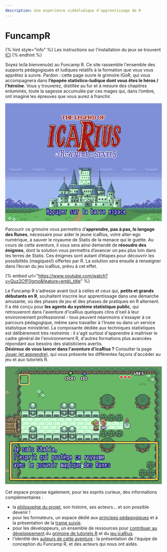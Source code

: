 ```yaml
---
description: Une expérience vidéoludique d'apprentissage de R
---
```


# FuncampR

{% hint style="info" %}
Les instructions sur l'installation du jeux se trouvent [ICI](https://docs.funcamp.sspcloud.fr/demarage_rapide)
{% endhint %}

Soyez le/la bienvenu\(e\) au Funcamp R. Ce site rassemble l'ensemble des supports pédagogiques et ludiques relatifs à la formation que vous vous apprêtez à suivre. Pardon : cette page ouvre le grimoire IGoR, qui vous accompagnera dans **l’épopée statistico-ludique dont vous êtes le héros / l’héroïne**. Vous y trouverez, distillée au fur et à mesure des chapitres enluminés, toute la sagesse accumulée par ces mages qui, dans l’ombre, ont imaginé les épreuves que vous aurez à franchir.  
 

![](.gitbook/assets/icarius_startscreen%20%281%29.png)

Parcourir ce grimoire vous permettra d’**apprendre, pas à pas, le langage des Runes**, nécessaire pour aider le jeune icaRius, votre alter-ego numérique, à sauver le royaume de Statis de la menace qui le guette. Au cours de cette aventure, il vous sera ainsi demandé de **résoudre des énigmes**, dont la solution vous permettra d’avancer un peu plus loin dans les terres de Statis. Ces énigmes sont autant d’étapes pour découvrir les possibilités \(magiques!\) offertes par R. La solution sera ensuite à renseigner dans l’écran du jeu icaRius, prévu à cet effet.

{% embed url="https://www.youtube.com/watch?v=Quz2CfF0gmo&feature=emb\_title" %}

Le Funcamp R s'adresse avant tout à celles et ceux qui, **petits et grands débutants en R**, souhaitent inscrire leur apprentissage dans une démarche amusante, où des phases de jeu et des phases de pratiques en R alternent. Il a été conçu pour **les agents du système statistique public**, qui retrouveront dans l'aventure d'icaRius quelques clins d'oeil à leur environnement professionnel - tous peuvent néanmoins s'essayer à ce parcours pédagogique, même sans travailler à l'Insee ou dans un service statistique ministériel. La composante dédiée aux techniques statistiques est délibèrement très restreinte : il s'agit surtout d'apprendre à maîtriser le cadre général de l'environnement R, d'autres formations plus avancées répondant aux besoins des statisticiens avertis.   
 **Désireux de vous lancer dans l'aventure d'icaRius ?** Consulter la page [Jouer \(et apprendre\)](a-propos/philosophie/demarage_more.md), qui vous présente les différentes façons d'accéder au jeu et aux tutoriels R.  

![](.gitbook/assets/icarius-visuel-a%20%281%29.png)

 Cet espace propose également, pour les esprits curieux, des informations complémentaires :

* la [philosophie du projet](a-propos/philosophie/), son histoire, ses acteurs... et son possible devenir ! 
* pour les formateurs, un espace dédié aux [principes pédagogiques](espace-formateur/trame-de-formation.md) et à la présentation de la [trame suivie](espace-formateur/trame-de-formation.md). 
* pour les développeurs, un ensemble de ressources pour [contribuer au développement](espace-contributeur/comment-contribuer.md) du [grimoire de tutoriels R](espace-contributeur/contributeurs_2.md) et du [jeu icaRius](espace-contributeur/contributeurs_3.md).
* l'identité des [auteurs de cette aventure](a-propos/credits.md) : la présentation de l'équipe de conception du Funcamp R, et des acteurs qui nous ont aidés.




